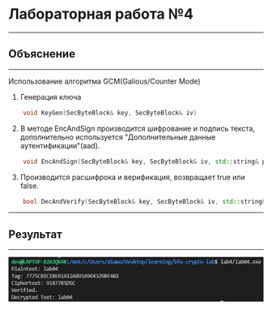 # Лабораторная работа №4
___
## Объяснение
___
Использование алгоритма GCM(Galious/Counter Mode)
1) Генерация ключа
```c++
    void KeyGen(SecByteBlock& key, SecByteBlock& iv)
```
2) В методе EncAndSign производится шифрование и подпись текста, дополнительно используется "Дополнительные данные аутентификации"(aad).
```c++
    void EncAndSign(SecByteBlock& key, SecByteBlock& iv, std::string& plaintext, std::string& aad, std::string& ciphertext, std::string& tag)
```
3) Производится расшифрока и верификация, возвращает true или false.
```c++
    bool DecAndVerify(SecByteBlock& key, SecByteBlock& iv, std::string& ciphertext, std::string& tag, std::string& aad, std::string& decrypted)
```
___
## Результат
___
![img.png](img.png)